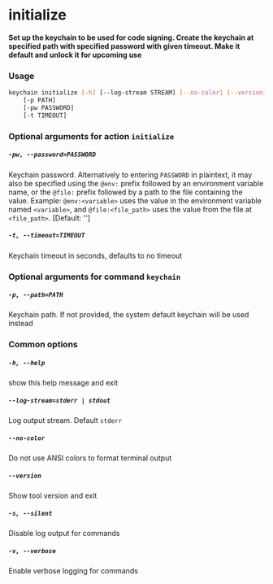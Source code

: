 
initialize
==========


**Set up the keychain to be used for code signing. Create the keychain at specified path with specified password with given timeout. Make it default and unlock it for upcoming use**
### Usage
```bash
keychain initialize [-h] [--log-stream STREAM] [--no-color] [--version] [-s] [-v]
    [-p PATH]
    [-pw PASSWORD]
    [-t TIMEOUT]
```
### Optional arguments for action `initialize`

##### `-pw, --password=PASSWORD`


Keychain password. Alternatively to entering `PASSWORD` in plaintext, it may also be specified using the `@env:` prefix followed by an environment variable name, or the `@file:` prefix followed by a path to the file containing the value. Example: `@env:<variable>` uses the value in the environment variable named `<variable>`, and `@file:<file_path>` uses the value from the file at `<file_path>`. [Default: '']
##### `-t, --timeout=TIMEOUT`


Keychain timeout in seconds, defaults to no timeout
### Optional arguments for command `keychain`

##### `-p, --path=PATH`


Keychain path. If not provided, the system default keychain will be used instead
### Common options

##### `-h, --help`


show this help message and exit
##### `--log-stream=stderr | stdout`


Log output stream. Default `stderr`
##### `--no-color`


Do not use ANSI colors to format terminal output
##### `--version`


Show tool version and exit
##### `-s, --silent`


Disable log output for commands
##### `-v, --verbose`


Enable verbose logging for commands
